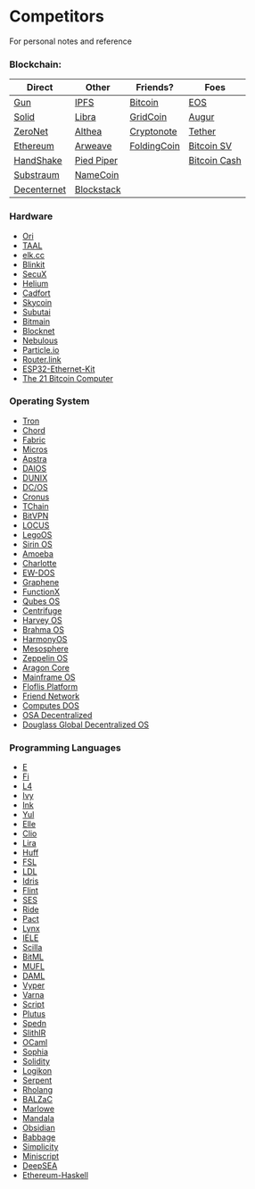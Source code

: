 # Competitors
For personal notes and reference

### Blockchain:

| Direct      | Other      | Friends?    | Foes         |
|-------------|------------|------------|--------------|
| [Gun](https://gun.eco/)         | [IPFS](https://ipfs.io/)       | [Bitcoin](https://bitcoin.org/en/)    | [EOS](https://eos.io/)          |
| [Solid](https://solid.mit.edu/)       | [Libra](https://libra.org/en-US/)      | [GridCoin](https://gridcoin.us/)   | [Augur](https://www.augur.net/)        |
| [ZeroNet](https://zeronet.io/)     | [Althea](https://althea.net/)     | [Cryptonote](https://cryptonote.org/) | [Tether](https://tether.to/)       |
| [Ethereum](ethereum.org)    | [Arweave](https://www.arweave.org/)    | [FoldingCoin](https://foldingcoin.net/)           | [Bitcoin SV](https://bitcoinsv.io/)   |
| [HandShake](https://handshake.org/)   | [Pied Piper](http://www.piedpiper.com/) |            | [Bitcoin Cash](https://www.bitcoincash.org/) |
| [Substraum](https://substratum.net/)   | [NameCoin](https://www.namecoin.org/)  |            |              |
| [Decenternet](https://decenternet.com/) | [Blockstack](https://blockstack.org/) |            |              |

### Hardware
- [Ori](https://www.ori.co/)
- [TAAL](https://www.taal.com/)
- [elk.cc](https://elk.cc/homepage)
- [Blinkit](https://techtek.github.io/Blinkit/)
- [SecuX](https://secuxtech.com/)
- [Helium](https://www.helium.com/)
- [Cadfort](https://ieeexplore.ieee.org/document/8705912)
- [Skycoin](https://www.skycoin.com/)
- [Subutai](https://subutai.io/index.html)
- [Bitmain](https://www.bitmain.com/)
- [Blocknet](https://blocknet.co/introducing-xrouter-developers-can-now-mix-and-match-any-blockchain-via-the-worlds-first-blockchain-router/)
- [Nebulous](https://nebulous.tech/)
- [Particle.io](https://www.particle.io/)
- [Router.link](https://router.link/main.html#/)
- [ESP32-Ethernet-Kit](https://docs.espressif.com/projects/esp-idf/en/latest/hw-reference/get-started-ethernet-kit.html)
- [The 21 Bitcoin Computer](https://www.amazon.com/21-INC-21BC1-Bitcoin-Computer/dp/B014RD021C)

### Operating System
- [Tron](https://www.hyperledger.org/projects/fabric)
- [Chord](https://pdos.csail.mit.edu/projects/chord.html)
- [Fabric](https://www.hyperledger.org/projects/fabric)
- [Micros](https://ieeexplore.ieee.org/document/1675518)
- [Apstra](https://go.apstra.com/white-paper-architecture-overview)
- [DAIOS](https://daios.io/)
- [DUNIX](https://dl.acm.org/doi/10.1145/43921.43924)
- [DC/OS](https://dcos.io/)
- [Cronus](https://apps.dtic.mil/docs/citations/ADA139588)
- [TChain](http://tchain.cloud/)
- [BitVPN](https://www.bitvpn.net/)
- [LOCUS](http://pages.cs.wisc.edu/~sschang/OS-Qual/fs/LOCUS.htm)
- [LegoOS](https://www.usenix.org/conference/osdi18/presentation/shan)
- [Sirin OS](https://sirinlabs.com/sirin-os/)
- [Amoeba](http://fsd-amoeba.sourceforge.net/)
- [Charlotte](https://www.researchgate.net/publication/3187113_Experience_with_Charlotte_Simplicity_and_Function_in_a_Distributed_Operating_System)
- [EW-DOS](https://www.energyweb.org/reports/ewdos-vision-purpose/)
- [Graphene](https://grapheneproject.io/)
- [FunctionX](https://beincrypto.com/pundi-x-debuts-decentralized-mobile-os-device/)
- [Qubes OS](https://www.qubes-os.org/)
- [Centrifuge](https://centrifuge.io/)
- [Harvey OS](https://harvey-os.org/)
- [Brahma OS](https://www.brahmaos.io/)
- [HarmonyOS](https://www.digitalbusiness.africa/en/huawei-launches-new-distributed-operating-system-harmonyos/)
- [Mesosphere](https://searchitoperations.techtarget.com/tip/Look-inside-the-Mesosphere-DC-OS-distributed-operating-system)
- [Zeppelin OS](https://github.com/zeppelinos)
- [Aragon Core](https://blog.aragon.org/aragon-core-v0-5-the-architect-release-327c7163b89c/)
- [Mainframe OS](https://mainframe.com/)
- [Floflis Platform](https://floflis.github.io/)
- [Friend Network](https://friendos.com/decentralized-autonomous-network/)
- [Computes DOS](https://blog.computes.com/computes-dos-decentralized-operating-system-e6056353c220)
- [OSA Decentralized](https://osadc.io/en/)
- [Douglass Global Decentralized OS](https://douglass.io/)

### Programming Languages
- [E](http://www.erights.org/)
- [Fi](https://github.com/TezTech/fi-compiler)
- [L4](https://legalese.com/)
- [Ivy](https://docs.ivy-lang.org/bitcoin/)
- [Ink](https://github.com/paritytech/ink)
- [Yul](https://solidity.readthedocs.io/en/latest/yul.html)
- [Elle](https://elle.readthedocs.io/en/latest/index.html)
- [Clio](https://clio-lang.org/)
- [Lira](https://www.coindesk.com/etoro-aims-to-put-derivatives-on-the-blockchain-with-lira-programming-language)
- [Huff](https://github.com/AztecProtocol/huff)
- [FSL](https://github.com/raineorshine/functional-solidity-language)
- [LDL](https://eprint.iacr.org/2018/416)
- [Idris](https://www.idris-lang.org/)
- [Flint](https://github.com/flintlang/flint)
- [SES](https://github.com/Agoric/SES)
- [Ride](https://docs.wavesplatform.com/en/ride/)
- [Pact](https://www.kadena.io/kadena-pactwhitepaper)
- [Lynx](https://www.sciencedirect.com/science/article/abs/pii/009605519190008W)
- [IELE](https://github.com/runtimeverification/iele-semantics)
- [Scilla](https://scilla.readthedocs.io/en/latest/)
- [BitML](https://github.com/bitml-lang/bitml-compiler)
- [MUFL](https://blog.coinfund.io/announcing-adapt-toolkit-the-full-stack-decentralized-programming-sdk-3292ed7413d6)
- [DAML](https://daml.com/)
- [Vyper](https://github.com/vyperlang/vyper)
- [Varna](https://github.com/aeternity/protocol/blob/master/contracts/varna.md)
- [Script](https://en.bitcoin.it/wiki/Script)
- [Plutus](https://cardanodocs.com/technical/plutus/introduction/)
- [Spedn](https://spedn.readthedocs.io/en/latest/)
- [SlithIR](https://github.com/crytic/slither/wiki/SlithIR)
- [OCaml](https://ocaml.org/)
- [Sophia](https://github.com/aeternity/protocol/blob/master/contracts/sophia.md)
- [Solidity](https://solidity.readthedocs.io/en/v0.6.2/)
- [Logikon](https://github.com/logikon-lang/logikon)
- [Serpent](https://github.com/ethereum/serpent/)
- [Rholang](https://developer.rchain.coop/)
- [BALZaC](https://blockchain.unica.it/balzac/docs/)
- [Marlowe](https://www.udemy.com/course/marlowe-programming-language/)
- [Mandala](https://www.academia.edu/37920706/Mandala_A_Smart_Contract_Programming_Language)
- [Obsidian](http://obsidian-lang.com/)
- [Babbage](https://medium.com/@chriseth/babbage-a-mechanical-smart-contract-language-5c8329ec5a0e)
- [Simplicity](https://blockstream.com/2018/11/28/en-simplicity-github/)
- [Miniscript](http://bitcoin.sipa.be/miniscript/)
- [DeepSEA](https://certik.org/deepsea_blockchain.html)
- [Ethereum-Haskell](https://github.com/bkirwi/ethereum-haskell)
